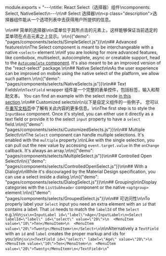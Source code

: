 module.exports = "---\ntitle: React Select（选择器）组件\ncomponents: Select, NativeSelect\n---\n\n# Select 选择器\n\n<p class=\"description\">选择器组件能从一个选项列表中去获得用户所提供的信息。</p>\n\n## 简单的选择器\n\n菜单位于其所点击的元素上，这样能够保证当前选定的菜单项在点击元素之上显示。\n\n{{\"demo\": \"pages/components/selects/SimpleSelect.js\"}}\n\n## Advanced features\n\nThe Select component is meant to be interchangeable with a native `<select>` element.\n\nIf you are looking for more advanced features, like combobox, multiselect, autocomplete, async or creatable support, head to the [`Autocomplete` component](/components/autocomplete/). It's also meant to be an improved version of the \"react-select\" package.\n\n## Native Select\n\nAs the user experience can be improved on mobile using the native select of the platform, we allow such pattern.\n\n{{\"demo\": \"pages/components/selects/NativeSelects.js\"}}\n\n## Text Fields\n\n`TextField` wrapper 组件是一个完整的表单控件，包括标签，输入和帮助文本。 You can find an example with the select mode [in this section](/components/text-fields/#select).\n\n## Customized selects\n\n以下是自定义组件的一些例子。 您可以在[重写文档页](/customization/components/)中了解有关此内容的更多信息。\n\nThe first step is to style the `InputBase` component. Once it's styled, you can either use it directly as a text field or provide it to the select `input` property to have a `select` field.\n\n{{\"demo\": \"pages/components/selects/CustomizedSelects.js\"}}\n\n## Multiple Select\n\nThe `Select` component can handle multiple selections. It's enabled with the `multiple` property.\n\nLike with the single selection, you can pull out the new value by accessing `event.target.value` in the `onChange` callback. It's always an array.\n\n{{\"demo\": \"pages/components/selects/MultipleSelect.js\"}}\n\n## Controlled Open Select\n\n{{\"demo\": \"pages/components/selects/ControlledOpenSelect.js\"}}\n\n## With a Dialog\n\nWhile it's discouraged by the Material Design specification, you can use a select inside a dialog.\n\n{{\"demo\": \"pages/components/selects/DialogSelect.js\"}}\n\n## Grouping\n\nDisplay categories with the `ListSubheader` component or the native `<optgroup>` element.\n\n{{\"demo\": \"pages/components/selects/GroupedSelect.js\"}}\n\n## 可访问性\n\nTo properly label your `Select` input you need an extra element with an `id` that contains a label. That `id` needs to match the `labelId` of the `Select` e.g.\n\n```jsx\n<InputLabel id=\"label\">Age</InputLabel>\n<Select labelId=\"label\" id=\"select\" value=\"20\">\n  <MenuItem value=\"10\">Ten</MenuItem>\n  <MenuItem value=\"20\">Twenty</MenuItem>\n</Select>\n```\n\nAlternatively a `TextField` with an `id` and `label` creates the proper markup and ids for you:\n\n```jsx\n<TextField id=\"select\" label=\"Age\" value=\"20\">\n  <MenuItem value=\"10\">Ten</MenuItem>\n  <MenuItem value=\"20\">Twenty</MenuItem>\n</TextField>\n```"